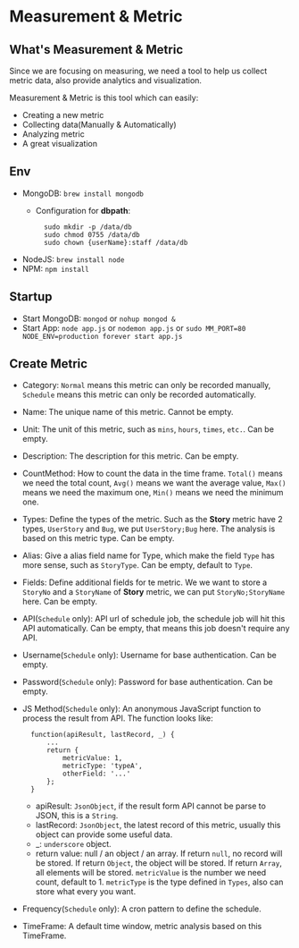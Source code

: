 # Measurement & Metric

## What's Measurement & Metric
Since we are focusing on measuring, we need a tool
to help us collect metric data, also provide analytics
and visualization.

Measurement & Metric is this tool which can easily:

* Creating a new metric
* Collecting data(Manually & Automatically)
* Analyzing metric
* A great visualization

## Env

* MongoDB: `brew install mongodb`
    * Configuration for **dbpath**:

            sudo mkdir -p /data/db
            sudo chmod 0755 /data/db
            sudo chown {userName}:staff /data/db

* NodeJS: `brew install node`
* NPM: `npm install`

## Startup

* Start MongoDB: `mongod` or `nohup mongod &`
* Start App: `node app.js` or `nodemon app.js` or `sudo MM_PORT=80 NODE_ENV=production forever start app.js`

## Create Metric

* Category: `Normal` means this metric can only be recorded manually, `Schedule` means this metric can only be recorded automatically.
* Name: The unique name of this metric. Cannot be empty.
* Unit: The unit of this metric, such as `mins`, `hours`, `times`, `etc.`. Can be empty.
* Description: The description for this metric. Can be empty.
* CountMethod: How to count the data in the time frame. `Total()` means we need the total count, `Avg()` means we want the average value, `Max()` means we need the maximum one, `Min()` means we need the minimum one.
* Types: Define the types of the metric. Such as the **Story** metric have 2 types, `UserStory` and `Bug`, we put `UserStory;Bug` here. The analysis is based on this metric type. Can be empty.
* Alias: Give a alias field name for Type, which make the field `Type` has more sense, such as `StoryType`. Can be empty, default to `Type`.
* Fields: Define additional fields for te metric. We we want to store a `StoryNo` and a `StoryName` of **Story** metric, we can put `StoryNo;StoryName` here. Can be empty.
* API(`Schedule` only): API url of schedule job, the schedule job will hit this API automatically. Can be empty, that means this job doesn't require any API.
* Username(`Schedule` only): Username for base authentication. Can be empty.
* Password(`Schedule` only): Password for base authentication. Can be empty.
* JS Method(`Schedule` only): An anonymous JavaScript function to process the result from API. The function looks like:

        function(apiResult, lastRecord, _) {
            ...
            return {
                metricValue: 1,
                metricType: 'typeA',
                otherField: '...'
            };
        }

    * apiResult: `JsonObject`, if the result form API cannot be parse to JSON, this is a `String`.
    * lastRecord: `JsonObject`, the latest record of this metric, usually this object can provide some useful data.
    * _: `underscore` object.
    * return value: null / an object / an array. If return `null`, no record will be stored. If return `Object`, the object will be stored. If return `Array`, all elements will be stored. `metricValue` is the number we need count, default to 1. `metricType` is the type defined in `Types`, also can store what every you want.
* Frequency(`Schedule` only): A cron pattern to define the schedule.
* TimeFrame: A default time window, metric analysis based on this TimeFrame.
